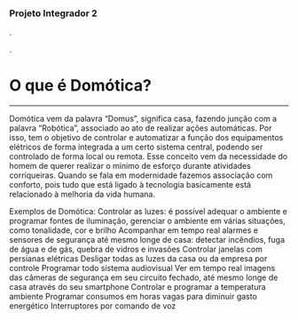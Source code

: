 
### Projeto Integrador 2

.

.

# O que é Domótica?
------

Domótica vem da palavra “Domus”, significa casa, fazendo junção com a palavra “Robótica”, associado ao ato de realizar ações automáticas. Por isso, tem o objetivo de controlar e automatizar a função dos equipamentos elétricos de forma integrada a um certo sistema central, podendo ser controlado de forma local ou remota.
Esse conceito vem da necessidade do homem de querer realizar o mínimo de esforço durante atividades corriqueiras. Quando se fala em modernidade fazemos associação com conforto, pois tudo que está ligado à tecnologia basicamente está relacionado à melhoria da vida humana.


Exemplos de Domótica:
Controlar as luzes: é possível adequar o ambiente e programar fontes de iluminação, gerenciar o ambiente em várias situações, como tonalidade, cor e brilho
Acompanhar em tempo real alarmes e sensores de segurança até mesmo longe de casa: detectar incêndios, fuga de água e de gás, quebra de vidros e invasões
Controlar janelas com persianas elétricas
Desligar todas as luzes da casa ou da empresa por controle
Programar todo sistema audiovisual
Ver em tempo real imagens das câmeras de segurança em seu circuito fechado, até mesmo longe de casa através do seu smartphone
Controlar e programar a temperatura ambiente
Programar consumos em horas vagas para diminuir gasto energético
Interruptores por comando de voz